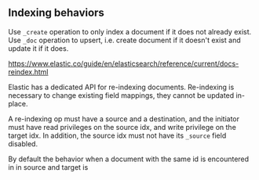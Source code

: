 ## Indexing behaviors
Use `_create` operation to only index a document if it does not already exist. Use `_doc` operation to upsert, i.e. create document if it doesn't exist and update it if it does. 

https://www.elastic.co/guide/en/elasticsearch/reference/current/docs-reindex.html

Elastic has a dedicated API for re-indexing documents. Re-indexing is necessary to change existing field mappings, they cannot be updated in-place.

A re-indexing op must have a source and a destination, and the initiator must have read privileges on the source idx, and write privilege on the target idx. In addition, the source idx must not have its `_source` field disabled.

By default the behavior when a document with the same id is encountered in in source and target is